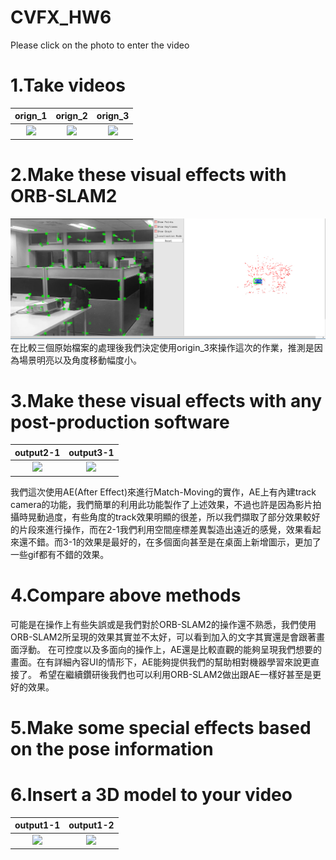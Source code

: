 # CVFX_HW6
 Please click on the photo to enter the video
  # 1.Take videos
  
  | orign_1        | orign_2        | orign_3  |
  | :-------------: |:-------------:| :-----:|
  | [![](http://img.youtube.com/vi/TYtgs9knkJ4/0.jpg)](http://www.youtube.com/watch?v=TYtgs9knkJ4 "")   | [![](http://img.youtube.com/vi/21RdlwbpWR0/0.jpg)](http://www.youtube.com/watch?v=21RdlwbpWR0 "")      | [![](http://img.youtube.com/vi/dLcWU2yw-xY/0.jpg)](http://www.youtube.com/watch?v=dLcWU2yw-xY "") |
  
  >>
  

  
  # 2.Make these visual effects with ORB-SLAM2
  
  ![image](https://github.com/CharlieYao1996/CVFX_HW6/blob/master/screenshot.png?raw=true)
  在比較三個原始檔案的處理後我們決定使用origin_3來操作這次的作業，推測是因為場景明亮以及角度移動幅度小。
  
  # 3.Make these visual effects with any post-production software
  
| output2-1        | output3-1     | 
| :-------------: |:-------------:| 
| [![](http://img.youtube.com/vi/gPdjCcPHROo/0.jpg)](http://www.youtube.com/watch?v=gPdjCcPHROo "")       |[![](http://img.youtube.com/vi/7O5jF0ynfUc/0.jpg)](http://www.youtube.com/watch?v=7O5jF0ynfUc "") |
  
  
我們這次使用AE(After Effect)來進行Match-Moving的實作，AE上有內建track camera的功能，我們簡單的利用此功能製作了上述效果，不過也許是因為影片拍攝時晃動過度，有些角度的track效果明顯的很差，所以我們擷取了部分效果較好的片段來進行操作，而在2-1我們利用空間座標差異製造出遠近的感覺，效果看起來還不錯。而3-1的效果是最好的，在多個面向甚至是在桌面上新增圖示，更加了一些gif都有不錯的效果。
  
  
  # 4.Compare above methods
  
  可能是在操作上有些失誤或是我們對於ORB-SLAM2的操作還不熟悉，我們使用ORB-SLAM2所呈現的效果其實並不太好，可以看到加入的文字其實還是會跟著畫面浮動。
  在可控度以及多面向的操作上，AE還是比較直觀的能夠呈現我們想要的畫面。在有詳細內容UI的情形下，AE能夠提供我們的幫助相對機器學習來說更直接了。
  希望在繼續鑽研後我們也可以利用ORB-SLAM2做出跟AE一樣好甚至是更好的效果。
  
  # 5.Make some special effects based on the pose information
  
  # 6.Insert a 3D model to your video
  
  | output1-1        |   output1-2   | 
  | :-------------: |:-------------:| 
  | [![](http://img.youtube.com/vi/aKZJNS_WkwM/0.jpg)](http://www.youtube.com/watch?v=aKZJNS_WkwM "")        |   [![](http://img.youtube.com/vi/eEKa6103t0A/0.jpg)](http://www.youtube.com/watch?v=eEKa6103t0A "")      |
  

  


